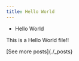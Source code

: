 ```yaml
---
title: Hello World
---
```


* Hello World

This is a Hello World file!!

[See more posts]{./_posts}
